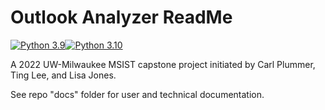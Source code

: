 # Outlook Analyzer ReadMe
[![Python 3.9](https://img.shields.io/badge/python-3.9-blue.svg)](https://www.python.org/downloads/release/python-390/)[![Python 3.10](https://img.shields.io/badge/python-3.10-blue.svg)](https://www.python.org/downloads/release/python-310/)

A 2022 UW-Milwaukee MSIST capstone project initiated by Carl Plummer, Ting Lee, and Lisa Jones.

See repo "docs" folder for user and technical documentation.

